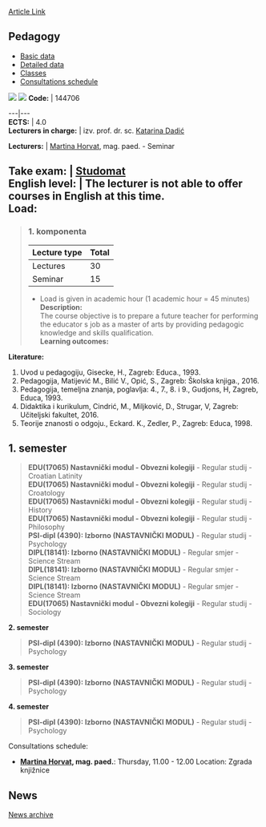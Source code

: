 [Article Link](https://www.fhs.hr/en/course/ped_c)

## Pedagogy
  * [Basic data](https://www.fhs.hr/en/course/ped_c#v1id-523813_763223_1_0 "Basic data")
  * [Detailed data](https://www.fhs.hr/en/course/ped_c#v1id-523813_763223_1_1 "Detailed data")
  * [Classes](https://www.fhs.hr/en/course/ped_c#v1id-523813_763223_1_2 "Classes")
  * [Consultations schedule](https://www.fhs.hr/en/course/ped_c#v1id-523813_763223_1_3 "Consultations schedule")


[![](https://www.fhs.hr/img/flags/gif/hr.gif)](https://www.fhs.hr/predmet/opcped_b) [![](https://www.fhs.hr/img/flags/gif/gb.gif)](https://www.fhs.hr/en/course/ped_c)
**Code:** |  144706  
  
---|---  
**ECTS:** |  4.0   
**Lecturers in charge:** |  izv. prof. dr. sc. [Katarina Dadić](https://www.fhs.hr/staff/katarina.dadic)   
  
**Lecturers:** |  [Martina Horvat](https://www.fhs.hr/djelatnik/martina.horvat), mag. paed. - Seminar  
  
**Take exam:** |  [Studomat](http://www.isvu.hr/studomat)  
**English level:** |  The lecturer is not able to offer courses in English at this time.   
**Load:**  
---  
> ### 1. komponenta
> | Lecture type | Total  
> ---|---  
> Lectures | 30  
> Seminar | 15  
> * Load is given in academic hour (1 academic hour = 45 minutes)   
**Description:**  
> The course objective is to prepare a future teacher for performing the educator s job as a master of arts by providing pedagogic knowledge and skills qualification.  
**Learning outcomes:**  

  
**Literature:**  
  1. Uvod u pedagogiju, Gisecke, H., Zagreb: Educa., 1993. 
  2. Pedagogija, Matijević M., Bilić V., Opić, S., Zagreb: Školska knjiga., 2016. 
  3. Pedagogija, temeljna znanja, poglavlja: 4., 7., 8. i 9., Gudjons, H, Zagreb, Educa, 1993. 
  4. Didaktika i kurikulum, Cindrić, M., Miljković, D., Strugar, V, Zagreb: Učiteljski fakultet, 2016. 
  5. Teorije znanosti o odgoju., Eckard. K., Zedler, P., Zagreb: Educa, 1998. 

  
**1. semester**  
---  
> **EDU(17065) Nastavnički modul - Obvezni kolegiji** - Regular studij - Croatian Latinity  
>  **EDU(17065) Nastavnički modul - Obvezni kolegiji** - Regular studij - Croatology  
>  **EDU(17065) Nastavnički modul - Obvezni kolegiji** - Regular studij - History  
>  **EDU(17065) Nastavnički modul - Obvezni kolegiji** - Regular studij - Philosophy  
>  **PSI-dipl (4390): Izborno (NASTAVNIČKI MODUL)** - Regular studij - Psychology  
>  **DIPL(18141): Izborno (NASTAVNIČKI MODUL)** - Regular smjer - Science Stream  
>  **DIPL(18141): Izborno (NASTAVNIČKI MODUL)** - Regular smjer - Science Stream  
>  **DIPL(18141): Izborno (NASTAVNIČKI MODUL)** - Regular smjer - Science Stream  
>  **EDU(17065) Nastavnički modul - Obvezni kolegiji** - Regular studij - Sociology  
>   
  
**2. semester**  
> **PSI-dipl (4390): Izborno (NASTAVNIČKI MODUL)** - Regular studij - Psychology  
>   
  
**3. semester**  
> **PSI-dipl (4390): Izborno (NASTAVNIČKI MODUL)** - Regular studij - Psychology  
>   
  
**4. semester**  
> **PSI-dipl (4390): Izborno (NASTAVNIČKI MODUL)** - Regular studij - Psychology  
>   
Consultations schedule: 
  * **[Martina Horvat](https://www.fhs.hr/djelatnik/martina.horvat), mag. paed.**: 
Thursday, 11.00 - 12.00
Location: Zgrada knjižnice 


## News
[News archive](https://www.fhs.hr/en/course/ped_c?@=20sbv#news_110816 "News archive")
